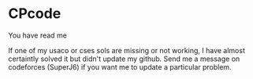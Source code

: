 # CPcode
You have read me

If one of my usaco or cses sols are missing or not working, I have almost certaintly solved it but didn't update my github.
Send me a message on codeforces (SuperJ6) if you want me to update a particular problem.
